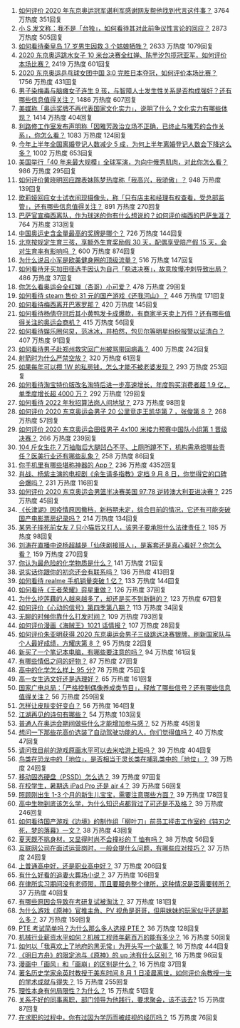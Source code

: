 1. [如何评价 2020 年东京奥运冠军谌利军感谢网友帮他找到代言这件事？](https://www.zhihu.com/question/476996059) 3764 万热度 351回复
1. [小 S 发文称：我不是「台独」，如何看待其对此前争议性言论的回应？](https://www.zhihu.com/question/477556108) 2873 万热度 505回复
1. [如何看待秦皇岛 17 岁男生因救 3 个姑娘牺牲？](https://www.zhihu.com/question/477300901) 2633 万热度 1079回复
1. [2020 东京奥运跳水女子 10 米台决赛全红婵、陈芋汐包揽冠亚军，如何评价本场比赛？](https://www.zhihu.com/question/477472476) 2419 万热度 601回复
1. [2020 东京奥运乒乓球女团中国 3:0 完胜日本夺冠，如何评价本场比赛？](https://www.zhihu.com/question/477548190) 1756 万热度 431回复
1. [男子染梅毒与脑瘫女子连生 9 孩，与智障人士发生性关系是否构成强奸？还有哪些信息值得关注？](https://www.zhihu.com/question/477312828) 1486 万热度 607回复
1. [美媒称「奥运奖牌不再代表国家文化实力」，说明了什么？文化实力有哪些体现？](https://www.zhihu.com/question/477511503) 1414 万热度 404回复
1. [利路修工作室发布声明称「因雅芳政治立场不正确，已终止与雅芳的合作关系」，你怎么看？](https://www.zhihu.com/question/477313101) 1083 万热度 124回复
1. [今年上半年全国离婚登记人数减少 5 成，为何上半年离婚登记人数会下降这么多？](https://www.zhihu.com/question/477419969) 1002 万热度 653回复
1. [美国举行「40 年来最大规模」全球军演，为向中俄秀肌肉，对此你怎么看？](https://www.zhihu.com/question/477495149) 986 万热度 295回复
1. [如何评价黄晓明回应蹭表妹陈梦热度称「我高兴，我骄傲」？](https://www.zhihu.com/question/477131964) 948 万热度 139回复
1. [歌莉娅回应女士试衣间现摄像头，称「只有店主和经理有权查看，受总部监管」，还有哪些信息值得关注？](https://www.zhihu.com/question/477320116) 891 万热度 270回复
1. [巴萨官宣梅西离队，作为球迷的你有什么想说的？如何评价梅西的巴萨生涯？](https://www.zhihu.com/question/477629601) 764 万热度 313回复
1. [中国奥运史含金量最高的奖牌是哪个？](https://www.zhihu.com/question/475991110) 726 万热度 144回复
1. [北京按规定生育三孩，享额外生育奖励假 30 天，配偶享受陪产假 15 天，会对生育率有影响吗 ？](https://www.zhihu.com/question/477388491) 600 万热度 874回复
1. [为什么说吕小军是欧美健身圈的顶级流量？](https://www.zhihu.com/question/476674229) 516 万热度 147回复
1. [如何看待牙买加田径选手因认为自己「稳进决赛」，故意放慢冲刺导致出局？](https://www.zhihu.com/question/476938256) 486 万热度 37回复
1. [你怎么看奥运会全红婵（杏哥）小可爱？](https://www.zhihu.com/question/476072527) 478 万热度 29回复
1. [如何看待 steam 售价 31 元的国产游戏《还我河山》？](https://www.zhihu.com/question/476561562) 446 万热度 171回复
1. [如何看待梅西离开巴塞罗那？](https://www.zhihu.com/question/477628581) 420 万热度 145回复
1. [如何看待杨倩夺冠后其小黄鸭发卡成爆款，有商家半天卖上万件？还有哪些值得关注的奥运会商机？](https://www.zhihu.com/question/475574318) 415 万热度 56回复
1. [如何看待娱乐圈何炅，范冰冰，井柏然，包贝尔等明星纷纷报警以证清白？](https://www.zhihu.com/question/477305071) 407 万热度 91回复
1. [如何看待男子赴郑州救灾回广州被骂带回病毒？](https://www.zhihu.com/question/476914973) 400 万热度 242回复
1. [射箭时为什么严禁空放？](https://www.zhihu.com/question/39936292) 320 万热度 61回复
1. [如果每年可以攒 1W 的私房钱，怎么才能不被老婆发现？](https://www.zhihu.com/question/477263935) 293 万热度 253回复
1. [如何看待淘宝特价版改名淘特后进一步高速增长，年度购买消费者超 1.9 亿，单季度增长超 4000 万？](https://www.zhihu.com/question/477201066) 292 万热度 129回复
1. [如何看待 2022 年秋招算法岗人间地狱？](https://www.zhihu.com/question/453325429) 273 万热度 98回复
1. [如何评价 2020 东京奥运会男子 20 公里竞走王凯华第 7 ，张俊第 8 ？](https://www.zhihu.com/question/477498997) 268 万热度 57回复
1. [如何评价 2020 东京奥运会田径男子 4x100 米接力预赛中国队小组第 1 晋级决赛？](https://www.zhihu.com/question/477409858) 266 万热度 239回复
1. [104 斤女生花 7 万抽脂后大腿凹凸不平、上厕所蹲不下，机构需承担哪些责任？医美行业还有哪些乱象？](https://www.zhihu.com/question/477427543) 258 万热度 86回复
1. [你手机里有哪些堪称神器的 App？](https://www.zhihu.com/question/52060765) 236 万热度 4352回复
1. [肖战、杨紫主演的电视剧《余生请多指教》定档 9 月 8 日，你觉得它的口碑会爆吗？](https://www.zhihu.com/question/391493007) 231 万热度 116回复
1. [如何评价 2020 东京奥运会男篮半决赛美国 97:78 逆转澳大利亚进决赛？](https://www.zhihu.com/question/477446657) 225 万热度 45回复
1. [《长津湖》因疫情原因撤档，新档期未定，综合目前的情况，它还有可能突破国产电影票房纪录吗？](https://www.zhihu.com/question/475105580) 214 万热度 134回复
1. [某男子摔死前女友 7 只小猫后又打人，该男子要承担什么法律责任？](https://www.zhihu.com/question/477524433) 185 万热度 98回复
1. [刘涛在直播中说杨超越是「仙侠剧接班人」，是客套还是真心看好？你怎么看？](https://www.zhihu.com/question/477362817) 159 万热度 270回复
1. [你认为最危险的化学物质是什么？](https://www.zhihu.com/question/402917525) 141 万热度 21回复
1. [说实话你跟你的初恋还会有联系吗？](https://www.zhihu.com/question/472601257) 136 万热度 413回复
1. [如何看待 realme 手机销量突破 1 亿？](https://www.zhihu.com/question/477409200) 133 万热度 144回复
1. [如何看待《王者荣耀》弈星重做？](https://www.zhihu.com/question/477224750) 126 万热度 37回复
1. [为什么挖莲藕的人越来越多了，却还是买不到新鲜的？](https://www.zhihu.com/question/477228441) 123 万热度 67回复
1. [如何评价《心动的信号》第四季第八期？](https://www.zhihu.com/question/477572954) 113 万热度 34回复
1. [无聊的时候你靠什么打发时间？](https://www.zhihu.com/question/454099913) 109 万热度 793回复
1. [如何评价漫画《海贼王》1021 话情报？](https://www.zhihu.com/question/477150797) 107 万热度 28回复
1. [如何评价朱亚明获得 2020 东京奥运会男子三级跳远决赛银牌，刷新国家队与个人最好成绩，方耀庆第 8 ？](https://www.zhihu.com/question/477407026) 95 万热度 22回复
1. [新买了一个笔记本电脑，有哪些要注意的吗？](https://www.zhihu.com/question/448396633) 94 万热度 161回复
1. [有哪些情侣之间的好物？](https://www.zhihu.com/question/317557967) 87 万热度 27回复
1. [高中的化学怎么样上 95 分?](https://www.zhihu.com/question/430336400) 78 万热度 75回复
1. [高一女生选文好还是选理好？](https://www.zhihu.com/question/477430215) 65 万热度 161回复
1. [国家广电总局：「严格控制偶像养成类节目」，释放了哪些信号？还有哪些信息值得关注？](https://www.zhihu.com/question/477069529) 56 万热度 259回复
1. [怎样让皮肤变好变白？](https://www.zhihu.com/question/450658642) 56 万热度 164回复
1. [江湖再见的诗句有哪些？](https://www.zhihu.com/question/463456251) 54 万热度 103回复
1. [普通人在奥运会期间做些什么才能增加参与感？](https://www.zhihu.com/question/477492030) 52 万热度 45回复
1. [想问一下那些花高价选装了自动驾驶功能的人，你们觉得值吗？](https://www.zhihu.com/question/477006228) 40 万热度 47回复
1. [请问我目前的游戏原画水平可以去米哈游上班吗？](https://www.zhihu.com/question/441867303) 39 万热度 404回复
1. [鸟类在恐龙中的「地位」，是否相当于灵长类在哺乳类中的「地位」？](https://www.zhihu.com/question/474586478) 39 万热度 24回复
1. [移动固态硬盘（PSSD）怎么选？](https://www.zhihu.com/question/476093443) 39 万热度 97回复
1. [在校学生，暑期选 iPad Pro 还是 air 4？](https://www.zhihu.com/question/476604669) 39 万热度 56回复
1. [照顾刚出生 1-3 个月的新生儿宝宝，需要注意哪些方面？](https://www.zhihu.com/question/296288691) 39 万热度 178回复
1. [高中生物到底该怎么学，为什么知识点都背过了可还是不及格？](https://www.zhihu.com/question/477087126) 39 万热度 246回复
1. [如何看待国产游戏《边境》的制作组「柳叶刀」前员工抨击工作室的《钝刃之死，梦的落幕》一文？](https://www.zhihu.com/question/477457541) 38 万热度 43回复
1. [夏天既不挑身材，又显得时尚不会撞衫的 T 恤有吗？](https://www.zhihu.com/question/458016890) 38 万热度 56回复
1. [互联网公司在面试运营岗时，一般会提什么问题，有哪些应对技巧？](https://www.zhihu.com/question/422316923) 37 万热度 24回复
1. [上普通高中好，还是职业高中好？](https://www.zhihu.com/question/476735211) 37 万热度 206回复
1. [有什么好看的追妻火葬场小说？](https://www.zhihu.com/question/463891070) 37 万热度 106回复
1. [在律所实习期间没有老师带，而且要服务整个律所，这种情况是否需要转所？](https://www.zhihu.com/question/475387537) 37 万热度 40回复
1. [有哪些原因会导致在考研复试被淘汰？](https://www.zhihu.com/question/309166472) 37 万热度 181回复
1. [为什么游戏《原神》官推主角、PV 视角是哥哥，但用妹妹的玩家似乎还是那么多？](https://www.zhihu.com/question/457175688) 37 万热度 159回复
1. [PTE 考试简单吗？为什么那么多人选择 PTE？](https://www.zhihu.com/question/331311473) 36 万热度 128回复
1. [机械行业薪资水平如何？机械工程师年薪百万的能有多少？](https://www.zhihu.com/question/476714921) 16 万热度 50回复
1. [如何以「我喜欢上了地府的黑无常」为开头写一个故事？](https://www.zhihu.com/question/413277371) 16 万热度 444回复
1. [《明日方舟》的限定池与《原神》的 up 池有什么区别？](https://www.zhihu.com/question/474955850) 16 万热度 96回复
1. [漫画中「画风」和「画崩」的区别是什么？](https://www.zhihu.com/question/331325085) 16 万热度 37回复
1. [著名历史学家余英时教授于美东时间 8 月 1 日凌晨离世，如何评价余教授一生的学术成就与得失？](https://www.zhihu.com/question/477412549) 15 万热度 255回复
1. [理性本身有何局限性？为什么？](https://www.zhihu.com/question/266768424) 15 万热度 51回复
1. [关系不好的同事离职，部门领导为他践行，要求聚会，该不该去?](https://www.zhihu.com/question/475546172) 15 万热度 87回复
1. [在求职的过程中，你有过因为学历而被歧视的经历吗？](https://www.zhihu.com/question/472705867) 15 万热度 76回复
